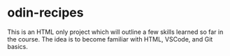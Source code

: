 # odin-recipes
This is an HTML only project which will outline a few skills learned so far in the course. The idea is to become familiar with HTML, VSCode, and Git basics.